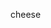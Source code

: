 cheese

<!---
Lonmoweer/Lonmoweer is a ✨ special ✨ repository because its `README.md` (this file) appears on your GitHub profile.
You can click the Preview link to take a look at your changes.
--->
